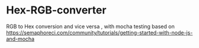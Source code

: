 # Hex-RGB-converter
RGB to Hex conversion and vice versa , with mocha testing 
based on https://semaphoreci.com/community/tutorials/getting-started-with-node-js-and-mocha
